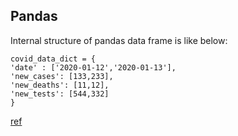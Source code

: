 ## Pandas
Internal structure of pandas data frame is like below:
```
covid_data_dict = {
'date' : ['2020-01-12','2020-01-13'],
'new_cases': [133,233],
'new_deaths': [11,12],
'new_tests': [544,332]
}
```
[ref](https://jovian.ml/learn/data-analysis-with-python-zero-to-pandas/lesson/lesson-4-analyzing-tabular-data-with-pandas)